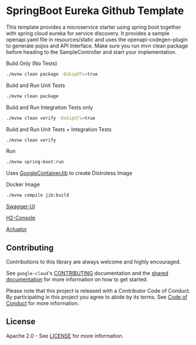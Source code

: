 SpringBoot Eureka Github Template
=================================

This template provides a microservice starter using spring boot together with spring cloud eureka for service discovery.
It provides a sample openapi.yaml file in resources/static and uses the openapi-codegen-plugin to generate pojos and
API Interface. Make sure you run mvn clean package before heading to the SampleController and start your implementation.

Build Only (No Tests)
```bash
./mvnw clean package -DskipUTs=true
```

Build and Run Unit Tests
```bash
./mvnw clean package
```

Build and Run Integration Tests only
```bash
./mvnw clean verify -DskipUTs=true
```

Build and Run Unit Tests + Integration Tests
```bash
./mvnw clean verify
```

Run
```bash
./mvnw spring-boot:run
```

Uses [GoogleContainerJib](https://github.com/GoogleContainerTools/jib) to create Distroless Image

Docker Image
```bash
./mvnw compile jib:build
```

[Swagger-UI](http://localhost:8080/sample-service/swagger-ui.html)

[H2-Console](http://localhost:8080/sample-service/h2-console)

[Actuator](http://localhost:8080/sample-service/actuator)

Contributing
------------

Contributions to this library are always welcome and highly encouraged.

See `google-cloud`'s [CONTRIBUTING] documentation and the [shared documentation](https://github.com/googleapis/google-cloud-common/blob/master/contributing/readme.md#how-to-contribute-to-gcloud) for more information on how to get started.

Please note that this project is released with a Contributor Code of Conduct. By participating in this project you agree to abide by its terms. See [Code of Conduct][code-of-conduct] for more information.

License
-------

Apache 2.0 - See [LICENSE] for more information.


[CONTRIBUTING]:https://github.com/googleapis/google-cloud-java/blob/master/CONTRIBUTING.md
[code-of-conduct]:https://github.com/googleapis/google-cloud-java/blob/master/CODE_OF_CONDUCT.md
[LICENSE]: https://github.com/googleapis/google-cloud-java/blob/master/LICENSE